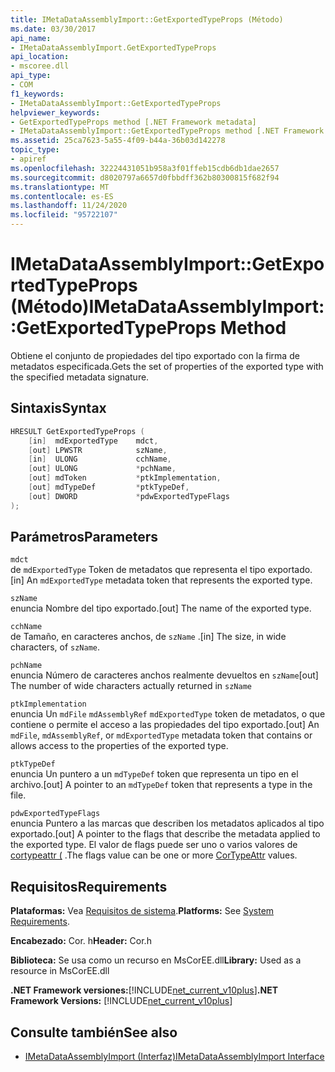 ```yaml
---
title: IMetaDataAssemblyImport::GetExportedTypeProps (Método)
ms.date: 03/30/2017
api_name:
- IMetaDataAssemblyImport.GetExportedTypeProps
api_location:
- mscoree.dll
api_type:
- COM
f1_keywords:
- IMetaDataAssemblyImport::GetExportedTypeProps
helpviewer_keywords:
- GetExportedTypeProps method [.NET Framework metadata]
- IMetaDataAssemblyImport::GetExportedTypeProps method [.NET Framework metadata]
ms.assetid: 25ca7623-5a55-4f09-b44a-36b03d142278
topic_type:
- apiref
ms.openlocfilehash: 32224431051b958a3f01ffeb15cdb6db1dae2657
ms.sourcegitcommit: d8020797a6657d0fbbdff362b80300815f682f94
ms.translationtype: MT
ms.contentlocale: es-ES
ms.lasthandoff: 11/24/2020
ms.locfileid: "95722107"
---
```

# <a name="imetadataassemblyimportgetexportedtypeprops-method"></a><span data-ttu-id="edbb0-102">IMetaDataAssemblyImport::GetExportedTypeProps (Método)</span><span class="sxs-lookup"><span data-stu-id="edbb0-102">IMetaDataAssemblyImport::GetExportedTypeProps Method</span></span>

<span data-ttu-id="edbb0-103">Obtiene el conjunto de propiedades del tipo exportado con la firma de metadatos especificada.</span><span class="sxs-lookup"><span data-stu-id="edbb0-103">Gets the set of properties of the exported type with the specified metadata signature.</span></span>  
  
## <a name="syntax"></a><span data-ttu-id="edbb0-104">Sintaxis</span><span class="sxs-lookup"><span data-stu-id="edbb0-104">Syntax</span></span>  
  
```cpp  
HRESULT GetExportedTypeProps (  
    [in]  mdExportedType    mdct,
    [out] LPWSTR            szName,
    [in]  ULONG             cchName,
    [out] ULONG             *pchName,
    [out] mdToken           *ptkImplementation,
    [out] mdTypeDef         *ptkTypeDef,
    [out] DWORD             *pdwExportedTypeFlags  
);  
```  
  
## <a name="parameters"></a><span data-ttu-id="edbb0-105">Parámetros</span><span class="sxs-lookup"><span data-stu-id="edbb0-105">Parameters</span></span>  

 `mdct`  
 <span data-ttu-id="edbb0-106">de `mdExportedType` Token de metadatos que representa el tipo exportado.</span><span class="sxs-lookup"><span data-stu-id="edbb0-106">[in] An `mdExportedType` metadata token that represents the exported type.</span></span>  
  
 `szName`  
 <span data-ttu-id="edbb0-107">enuncia Nombre del tipo exportado.</span><span class="sxs-lookup"><span data-stu-id="edbb0-107">[out] The name of the exported type.</span></span>  
  
 `cchName`  
 <span data-ttu-id="edbb0-108">de Tamaño, en caracteres anchos, de `szName` .</span><span class="sxs-lookup"><span data-stu-id="edbb0-108">[in] The size, in wide characters, of `szName`.</span></span>  
  
 `pchName`  
 <span data-ttu-id="edbb0-109">enuncia Número de caracteres anchos realmente devueltos en `szName`</span><span class="sxs-lookup"><span data-stu-id="edbb0-109">[out] The number of wide characters actually returned in `szName`</span></span>  
  
 `ptkImplementation`  
 <span data-ttu-id="edbb0-110">enuncia Un `mdFile` `mdAssemblyRef` `mdExportedType` token de metadatos, o que contiene o permite el acceso a las propiedades del tipo exportado.</span><span class="sxs-lookup"><span data-stu-id="edbb0-110">[out] An `mdFile`, `mdAssemblyRef`, or `mdExportedType` metadata token that contains or allows access to the properties of the exported type.</span></span>  
  
 `ptkTypeDef`  
 <span data-ttu-id="edbb0-111">enuncia Un puntero a un `mdTypeDef` token que representa un tipo en el archivo.</span><span class="sxs-lookup"><span data-stu-id="edbb0-111">[out] A pointer to an `mdTypeDef` token that represents a type in the file.</span></span>  
  
 `pdwExportedTypeFlags`  
 <span data-ttu-id="edbb0-112">enuncia Puntero a las marcas que describen los metadatos aplicados al tipo exportado.</span><span class="sxs-lookup"><span data-stu-id="edbb0-112">[out] A pointer to the flags that describe the metadata applied to the exported type.</span></span> <span data-ttu-id="edbb0-113">El valor de flags puede ser uno o varios valores de [cortypeattr (](cortypeattr-enumeration.md) .</span><span class="sxs-lookup"><span data-stu-id="edbb0-113">The flags value can be one or more [CorTypeAttr](cortypeattr-enumeration.md) values.</span></span>  
  
## <a name="requirements"></a><span data-ttu-id="edbb0-114">Requisitos</span><span class="sxs-lookup"><span data-stu-id="edbb0-114">Requirements</span></span>  

 <span data-ttu-id="edbb0-115">**Plataformas:** Vea [Requisitos de sistema](../../get-started/system-requirements.md).</span><span class="sxs-lookup"><span data-stu-id="edbb0-115">**Platforms:** See [System Requirements](../../get-started/system-requirements.md).</span></span>  
  
 <span data-ttu-id="edbb0-116">**Encabezado:** Cor. h</span><span class="sxs-lookup"><span data-stu-id="edbb0-116">**Header:** Cor.h</span></span>  
  
 <span data-ttu-id="edbb0-117">**Biblioteca:** Se usa como un recurso en MsCorEE.dll</span><span class="sxs-lookup"><span data-stu-id="edbb0-117">**Library:** Used as a resource in MsCorEE.dll</span></span>  
  
 <span data-ttu-id="edbb0-118">**.NET Framework versiones:**[!INCLUDE[net_current_v10plus](../../../../includes/net-current-v10plus-md.md)]</span><span class="sxs-lookup"><span data-stu-id="edbb0-118">**.NET Framework Versions:** [!INCLUDE[net_current_v10plus](../../../../includes/net-current-v10plus-md.md)]</span></span>  
  
## <a name="see-also"></a><span data-ttu-id="edbb0-119">Consulte también</span><span class="sxs-lookup"><span data-stu-id="edbb0-119">See also</span></span>

- [<span data-ttu-id="edbb0-120">IMetaDataAssemblyImport (Interfaz)</span><span class="sxs-lookup"><span data-stu-id="edbb0-120">IMetaDataAssemblyImport Interface</span></span>](imetadataassemblyimport-interface.md)
